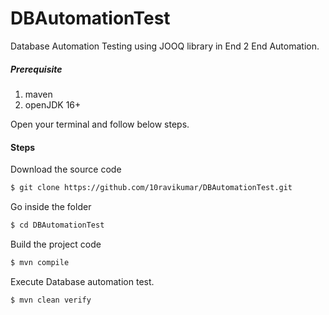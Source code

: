# DBAutomationTest
Database Automation Testing using JOOQ library in End 2 End Automation.


##### Prerequisite
1. maven
2. openJDK 16+

Open your terminal and follow below steps.

#### Steps

Download the source code
```sh
$ git clone https://github.com/10ravikumar/DBAutomationTest.git
```
Go inside the folder
```sh
$ cd DBAutomationTest
```

Build the project code
```sh
$ mvn compile
```

Execute Database automation test.
```sh
$ mvn clean verify
